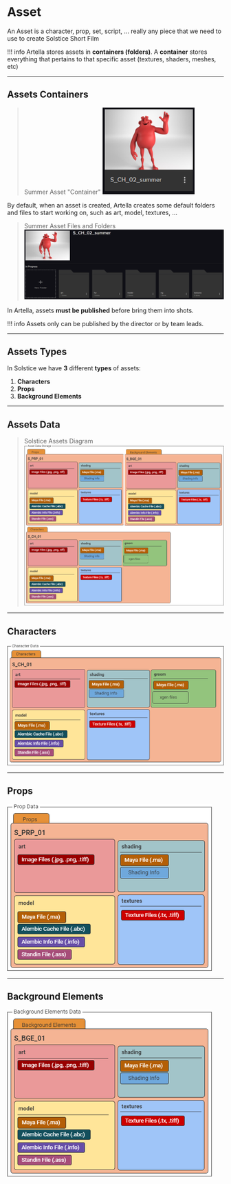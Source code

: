 # **Asset**

An Asset is a character, prop, set, script, ... really any piece that we need to use to create Solstice Short Film

!!! info
    Artella stores assets in **containers (folders)**. A **container** stores everything that pertains to that specific 
    asset (textures, shaders, meshes, etc)

***

## **Assets Containers**

> Summer Asset "Container"
![Summer Asset](../img/summer_asset.png?style=centerme)

By default, when an asset is created, Artella creates some default folders and files to start working on, such as 
art, model, textures, ...

> Summer Asset Files and Folders
![Summer Asset Files and Folders](../img/artella_summer_files.png?style=centerme)

In Artella, assets **must be published** before bring them into shots.

!!! info
     Assets only can be published by the director or by team leads.

***

## **Assets Types**
     
In Solstice we have **3** different **types** of assets:

1. **Characters**
2. **Props**
3. **Background Elements**
 
***

## **Assets Data**

> Solstice Assets Diagram
![Assets Diagram](../img/assets_diagram.png?style=centerme)

***

## **Characters**

>
![Characters Diagram](../img/character_diagram.png?style=centerme)

***

## **Props**

>
![Props Diagram](../img/props_diagram.png?style=centerme)

***

## **Background Elements**

>
![Background Elements Diagram](../img/background_element_diagram.png?style=centerme)